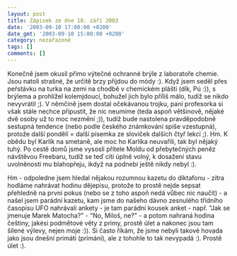 ```yaml
---
layout: post
title: Zápisek ze dne 10. září 2003
date: '2003-09-10 17:00:00 +0200'
date_gmt: '2003-09-10 15:00:00 +0200'
category: nezařazené
tags: []
comments: []
---
```

<p>Konečně jsem okusil přímo výtečné ochranné brýle z laboratoře chemie. Jsou natoli strašné, že určitě brzy  přijdou do módy :). Když jsem seděl přes peřstávku na turka na zemi na chodbě v chemickém plášti (dík, Pú :)),  s brýlema a prohlížel kolemjdoucí, bohužel jich bylo příliš málo, tudíž se nikdo nevyvrátil ;). V němčině jsem  dostal očekávanou trojku, paní profesorka si však stále nechce připustit, že nic neumíme (teda aspoň většinově,  nějaké dvě osoby už to moc nezmění ;)), tudíž bude nastolena pravděpodobně sestupná tendence (nebo podle českého  známkování spíše vzestupná), protože další pondělí = další písemka ze slovíček dalších čtyř lekcí ;). Hm.  K obědu byl Karlík na smetaně, ale moc ho Karlíka neuvařili, tak byl nějaký tuhý. Po cestě domů jsme  vysosli přítele Moldu od přebytečných peněz návštěvou Freebaru, tudíž se teď cítí úplně volný, k dosažení stavu  uvolněnosti mu blahopřeju, ikdyž na podnebí ještě nikdy nebyl :).
<p>Hm - odpoledne jsem hledal  nějakou rozumnou kazetu do diktafonu - zítra hodláme nahrávat hodinu dějepisu, protože to prostě nejde sepsat přehledně  na první pokus (nebo se z toho aspoň nedá vůbec nic naučit) - a našel jsem parádní kazetu, kam jsme do našeho  dávno zesnulého třídního časopisu UFO nahrávali ankety - je tam parádní kousek anket - např. "Jak se jmenuje  Marek Matocha?" - "No, Miloš, ne?" - a potom nahraná hodina češtiny, jakési podmětové věty z primy, prostě úlet  a nakonec jsou tam šílené výlevy, nejen moje :)). Si často říkám, že jsme nebyli takové hovada jako jsou dnešní primáti  (primáni), ale z tohohle to tak nevypadá :). Prostě úlet :).</p>
